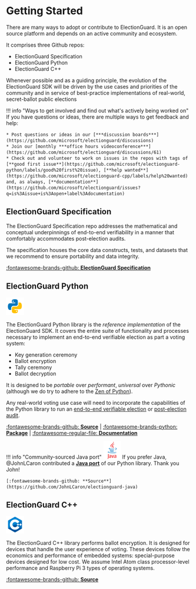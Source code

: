 # Getting Started

There are many ways to adopt or contribute to ElectionGuard. It is an open source platform and depends on an active community and ecosystem.

It comprises three Github repos:

* ElectionGuard Specification
* ElectionGuard Python
* ElectionGuard C++

Whenever possible and as a guiding principle, the evolution of the ElectionGuard SDK will be driven by the use cases and priorities of the community and in service of best-practice implementations of real-world, secret-ballot public elections

!!! info "Ways to get involved and find out what's actively being worked on"
    If you have questions or ideas, there are multiple ways to get feedback and help:
    
    * Post questions or ideas in our [***discussion boards***](https://github.com/microsoft/electionguard/discussions) 
    * Join our [monthly ***office hours videoconference***](https://github.com/microsoft/electionguard/discussions/61)
    * Check out and volunteer to work on issues in the repos with tags of [**good first issue**](https://github.com/microsoft/electionguard-python/labels/good%20first%20issue), [**help wanted**](https://github.com/microsoft/electionguard-cpp/labels/help%20wanted) and, as always, [**documentation**](https://github.com/microsoft/electionguard/issues?q=is%3Aissue+is%3Aopen+label%3Adocumentation)


## ElectionGuard Specification

The ElectionGuard Specification repo addresses the mathematical and conceptual underpinnings of end-to-end verifiability in a manner that comfortably accommodates post-election audits.

The specification houses the core data constructs, tests, and datasets that we recommend to ensure portability and data integrity.

[:fontawesome-brands-github: **ElectionGuard Specification**](./spec/0.95.0/1_Overview.md)
## ElectionGuard Python

![Python](images/python-language.png)

The ElectionGuard Python library is the *reference implementation* of the ElectionGuard SDK. It covers the entire suite of functionality and processes necessary to implement an end-to-end verifiable election as part a voting system: 

* Key generation ceremony
* Ballot encryption 
* Tally ceremony 
* Ballot decryption

It is designed to be *portable* over *performant*, *universal* over *Pythonic* (although we do try to adhere to the [Zen of Python](https://www.python.org/dev/peps/pep-0020/)).

Any real-world voting use case will need to incorporate the capabilities of the Python library to run an [end-to-end verifiable election](guide/Verifiable_Election.md) or [post-election audit](../Glossary/#post-election-audit).

[:fontawesome-brands-github: **Source**](https://github.com/microsoft/electionguard-python) | [:fontawesome-brands-python: **Package**](https://pypi.org/project/electionguard/) | [:fontawesome-regular-file: **Documentation**](https://microsoft.github.io/electionguard-python/)

!!! info "Community-sourced Java port"
    ![Java](images/java.png) If you prefer Java, @JohnLCaron contributed a [**Java port**](https://github.com/JohnLCaron/electionguard-java) of our Python library. Thank you John! 
    
    [:fontawesome-brands-github: **Source**](https://github.com/JohnLCaron/electionguard-java)
## ElectionGuard C++

![C++](images/c++-language.png)

The ElectionGuard C++ library performs ballot encryption. It is designed for devices that handle the user experience of voting. These devices follow the economics and performance of embedded systems: special-purpose devices designed for low cost. We assume Intel Atom class processor-level performance and Raspberry Pi 3 types of operating systems. 

[:fontawesome-brands-github: **Source**](https://github.com/microsoft/electionguard-cpp)
